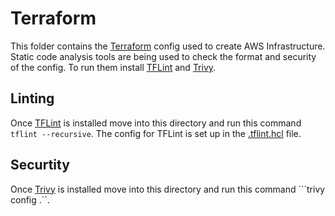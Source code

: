 # Terraform

This folder contains the [Terraform](https://www.terraform.io) config used to create AWS Infrastructure. Static code analysis tools are being used to check the format and security of the config. To run them install [TFLint](https://github.com/terraform-linters/tflint) and [Trivy](https://trivy.dev). 


## Linting 

Once [TFLint](https://github.com/terraform-linters/tflint) is installed move into this directory and run this command ```tflint --recursive```. The config for TFLint is set up in the [.tflint.hcl](.tflint.hcl) file. 


## Securtity 

Once [Trivy](https://trivy.dev) is installed move into this directory and run this command ```trivy config .``.
